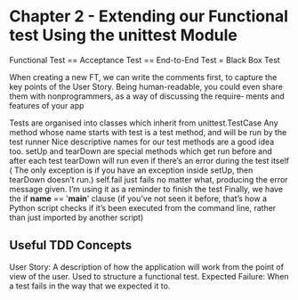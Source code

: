 # Chapter 2 - Extending our Functional test Using the unittest Module

Functional Test == Acceptance Test == End-to-End Test = Black Box Test

When creating a new FT, we can write the comments first, to capture the key points of the User Story. Being human-readable, you could even share them with nonprogrammers, as a way of discussing the require‐ ments and features of your app

Tests are organised into classes which inherit from unittest.TestCase
Any method whose name starts with test is a test method, and will be run by the test runner
Nice descriptive names for our test methods are a good idea too.
setUp and tearDown are special methods which get run before and after each test
tearDown will run even if there’s an error during the test itself ( The only exception is if you have an exception inside setUp, then tearDown doesn’t run.)
self.fail just fails no matter what, producing the error message given. I’m using it as a reminder to finish the test
Finally, we have the if __name__ == '__main__' clause (if you’ve not seen it before, that’s how a Python script checks if it’s been executed from the command line, rather than just imported by another script)

## Useful TDD Concepts

User Story: A description of how the application will work from the point of view of the user. Used to structure a functional test.
Expected Failure: When a test fails in the way that we expected it to.
